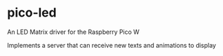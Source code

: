 # pico-led

An LED Matrix driver for the Raspberry Pico W

Implements a server that can receive new texts and animations to display
